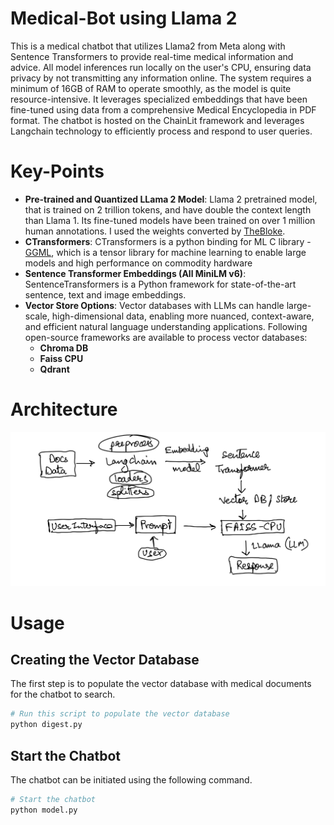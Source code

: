 # Medical-Bot using Llama 2

This is a medical chatbot that utilizes Llama2 from Meta along with Sentence Transformers to provide real-time medical information and advice. All model inferences run locally on the user's CPU, ensuring data privacy by not transmitting any information online. The system requires a minimum of 16GB of RAM to operate smoothly, as the model is quite resource-intensive. It leverages specialized embeddings that have been fine-tuned using data from a comprehensive Medical Encyclopedia in PDF format. The chatbot is hosted on the ChainLit framework and leverages Langchain technology to efficiently process and respond to user queries.

# Key-Points

- **Pre-trained and Quantized LLama 2 Model**: 
Llama 2 pretrained model, that is trained on 2 trillion tokens, and have double the context length than Llama 1. Its fine-tuned models have been trained on over 1 million human annotations. I used the weights converted by [TheBloke](https://huggingface.co/TheBloke).
- **CTransformers**: 
CTransformers is a python binding for ML C library - [GGML](https://github.com/ggerganov/ggml), which is a tensor library for machine learning to enable large models and high performance on commodity hardware
- **Sentence Transformer Embeddings (All MiniLM v6)**: 
SentenceTransformers is a Python framework for state-of-the-art sentence, text and image embeddings.
- **Vector Store Options**: 
Vector databases with LLMs can handle large-scale, high-dimensional data, enabling more nuanced, context-aware, and efficient natural language understanding applications. Following open-source frameworks are available to process vector databases:
    - **Chroma DB**
    - **Faiss CPU**
    - **Qdrant**

# Architecture

![chatbot architecture](architecture.png)

# Usage

## Creating the Vector Database

The first step is to populate the vector database with medical documents for the chatbot to search.

```bash
# Run this script to populate the vector database
python digest.py
```

## Start the Chatbot

The chatbot can be initiated using the following command.

```bash
# Start the chatbot
python model.py
```

